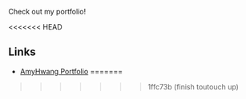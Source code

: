 Check out my portfolio!

<<<<<<< HEAD
## Links

* [AmyHwang Portfolio](https://amyhwang.me)
=======
>>>>>>> 1ffc73b (finish toutouch up)
